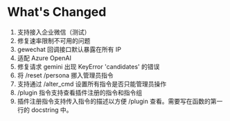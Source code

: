 # What's Changed

1. 支持接入企业微信（测试）
2. 修复速率限制不可用的问题
3. gewechat 回调接口默认暴露在所有 IP
4. 适配 Azure OpenAI
5. 修复请求 gemini 出现 KeyError 'candidates' 的错误
6. 将 /reset /persona 挪入管理员指令
7. 支持通过 /alter_cmd 设置所有指令是否只能管理员操作
8. /plugin 指令支持查看插件注册的指令和指令组
9. 插件注册指令支持传入指令的描述以方便 /plugin 查看。需要写在函数的第一行的 docstring 中。